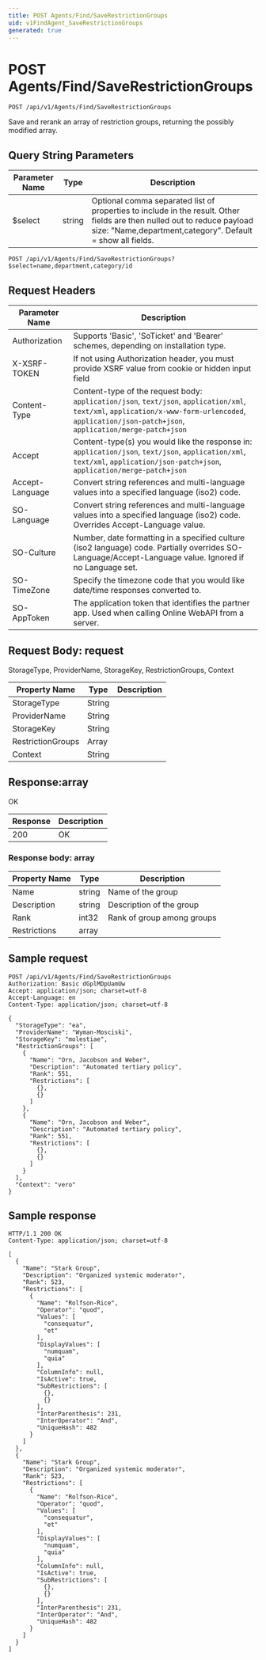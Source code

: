 ```yaml
---
title: POST Agents/Find/SaveRestrictionGroups
uid: v1FindAgent_SaveRestrictionGroups
generated: true
---
```


# POST Agents/Find/SaveRestrictionGroups

```http
POST /api/v1/Agents/Find/SaveRestrictionGroups
```

Save and rerank an array of restriction groups, returning the possibly modified array.







## Query String Parameters

| Parameter Name | Type |  Description |
|----------------|------|--------------|
| $select | string |  Optional comma separated list of properties to include in the result. Other fields are then nulled out to reduce payload size: "Name,department,category". Default = show all fields. |

```http
POST /api/v1/Agents/Find/SaveRestrictionGroups?$select=name,department,category/id
```


## Request Headers

| Parameter Name | Description |
|----------------|-------------|
| Authorization  | Supports 'Basic', 'SoTicket' and 'Bearer' schemes, depending on installation type. |
| X-XSRF-TOKEN   | If not using Authorization header, you must provide XSRF value from cookie or hidden input field |
| Content-Type | Content-type of the request body: `application/json`, `text/json`, `application/xml`, `text/xml`, `application/x-www-form-urlencoded`, `application/json-patch+json`, `application/merge-patch+json` |
| Accept         | Content-type(s) you would like the response in: `application/json`, `text/json`, `application/xml`, `text/xml`, `application/json-patch+json`, `application/merge-patch+json` |
| Accept-Language | Convert string references and multi-language values into a specified language (iso2) code. |
| SO-Language | Convert string references and multi-language values into a specified language (iso2) code. Overrides Accept-Language value. |
| SO-Culture | Number, date formatting in a specified culture (iso2 language) code. Partially overrides SO-Language/Accept-Language value. Ignored if no Language set. |
| SO-TimeZone | Specify the timezone code that you would like date/time responses converted to. |
| SO-AppToken | The application token that identifies the partner app. Used when calling Online WebAPI from a server. |

## Request Body: request 

StorageType, ProviderName, StorageKey, RestrictionGroups, Context 

| Property Name | Type |  Description |
|----------------|------|--------------|
| StorageType | String |  |
| ProviderName | String |  |
| StorageKey | String |  |
| RestrictionGroups | Array |  |
| Context | String |  |

## Response:array

OK

| Response | Description |
|----------------|-------------|
| 200 | OK |

### Response body: array

| Property Name | Type |  Description |
|----------------|------|--------------|
| Name | string | Name of the group |
| Description | string | Description of the group |
| Rank | int32 | Rank of group among groups |
| Restrictions | array |  |

## Sample request

```http!
POST /api/v1/Agents/Find/SaveRestrictionGroups
Authorization: Basic dGplMDpUamUw
Accept: application/json; charset=utf-8
Accept-Language: en
Content-Type: application/json; charset=utf-8

{
  "StorageType": "ea",
  "ProviderName": "Wyman-Mosciski",
  "StorageKey": "molestiae",
  "RestrictionGroups": [
    {
      "Name": "Orn, Jacobson and Weber",
      "Description": "Automated tertiary policy",
      "Rank": 551,
      "Restrictions": [
        {},
        {}
      ]
    },
    {
      "Name": "Orn, Jacobson and Weber",
      "Description": "Automated tertiary policy",
      "Rank": 551,
      "Restrictions": [
        {},
        {}
      ]
    }
  ],
  "Context": "vero"
}
```

## Sample response

```http_
HTTP/1.1 200 OK
Content-Type: application/json; charset=utf-8

[
  {
    "Name": "Stark Group",
    "Description": "Organized systemic moderator",
    "Rank": 523,
    "Restrictions": [
      {
        "Name": "Rolfson-Rice",
        "Operator": "quod",
        "Values": [
          "consequatur",
          "et"
        ],
        "DisplayValues": [
          "numquam",
          "quia"
        ],
        "ColumnInfo": null,
        "IsActive": true,
        "SubRestrictions": [
          {},
          {}
        ],
        "InterParenthesis": 231,
        "InterOperator": "And",
        "UniqueHash": 482
      }
    ]
  },
  {
    "Name": "Stark Group",
    "Description": "Organized systemic moderator",
    "Rank": 523,
    "Restrictions": [
      {
        "Name": "Rolfson-Rice",
        "Operator": "quod",
        "Values": [
          "consequatur",
          "et"
        ],
        "DisplayValues": [
          "numquam",
          "quia"
        ],
        "ColumnInfo": null,
        "IsActive": true,
        "SubRestrictions": [
          {},
          {}
        ],
        "InterParenthesis": 231,
        "InterOperator": "And",
        "UniqueHash": 482
      }
    ]
  }
]
```